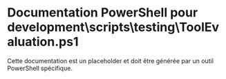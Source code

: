 # Documentation PowerShell pour development\scripts\testing\ToolEvaluation.ps1

Cette documentation est un placeholder et doit être générée par un outil PowerShell spécifique.
